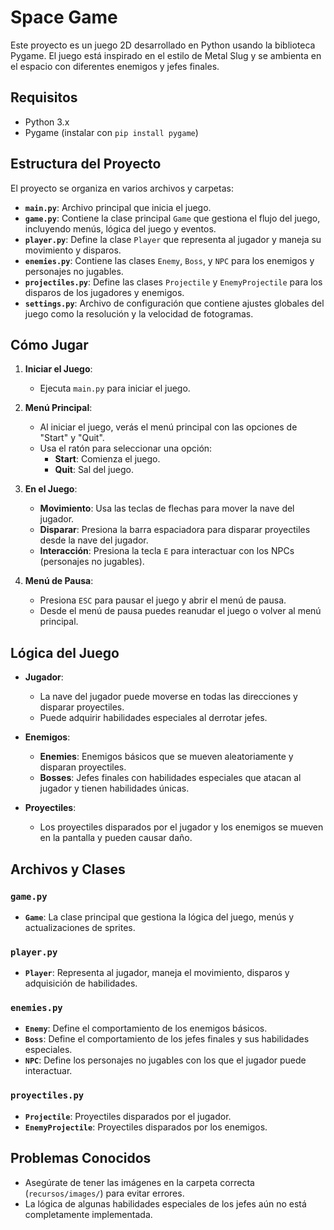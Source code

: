 # Space Game

Este proyecto es un juego 2D desarrollado en Python usando la biblioteca Pygame. El juego está inspirado en el estilo de Metal Slug y se ambienta en el espacio con diferentes enemigos y jefes finales.

## Requisitos

- Python 3.x
- Pygame (instalar con `pip install pygame`)

## Estructura del Proyecto

El proyecto se organiza en varios archivos y carpetas:

- **`main.py`**: Archivo principal que inicia el juego.
- **`game.py`**: Contiene la clase principal `Game` que gestiona el flujo del juego, incluyendo menús, lógica del juego y eventos.
- **`player.py`**: Define la clase `Player` que representa al jugador y maneja su movimiento y disparos.
- **`enemies.py`**: Contiene las clases `Enemy`, `Boss`, y `NPC` para los enemigos y personajes no jugables.
- **`projectiles.py`**: Define las clases `Projectile` y `EnemyProjectile` para los disparos de los jugadores y enemigos.
- **`settings.py`**: Archivo de configuración que contiene ajustes globales del juego como la resolución y la velocidad de fotogramas.

## Cómo Jugar

1. **Iniciar el Juego**:
    - Ejecuta `main.py` para iniciar el juego.

2. **Menú Principal**:
    - Al iniciar el juego, verás el menú principal con las opciones de "Start" y "Quit".
    - Usa el ratón para seleccionar una opción:
        - **Start**: Comienza el juego.
        - **Quit**: Sal del juego.

3. **En el Juego**:
    - **Movimiento**: Usa las teclas de flechas para mover la nave del jugador.
    - **Disparar**: Presiona la barra espaciadora para disparar proyectiles desde la nave del jugador.
    - **Interacción**: Presiona la tecla `E` para interactuar con los NPCs (personajes no jugables).

4. **Menú de Pausa**:
    - Presiona `ESC` para pausar el juego y abrir el menú de pausa.
    - Desde el menú de pausa puedes reanudar el juego o volver al menú principal.

## Lógica del Juego

- **Jugador**:
    - La nave del jugador puede moverse en todas las direcciones y disparar proyectiles.
    - Puede adquirir habilidades especiales al derrotar jefes.

- **Enemigos**:
    - **Enemies**: Enemigos básicos que se mueven aleatoriamente y disparan proyectiles.
    - **Bosses**: Jefes finales con habilidades especiales que atacan al jugador y tienen habilidades únicas.

- **Proyectiles**:
    - Los proyectiles disparados por el jugador y los enemigos se mueven en la pantalla y pueden causar daño.

## Archivos y Clases

### `game.py`
- **`Game`**: La clase principal que gestiona la lógica del juego, menús y actualizaciones de sprites.

### `player.py`
- **`Player`**: Representa al jugador, maneja el movimiento, disparos y adquisición de habilidades.

### `enemies.py`
- **`Enemy`**: Define el comportamiento de los enemigos básicos.
- **`Boss`**: Define el comportamiento de los jefes finales y sus habilidades especiales.
- **`NPC`**: Define los personajes no jugables con los que el jugador puede interactuar.

### `proyectiles.py`
- **`Projectile`**: Proyectiles disparados por el jugador.
- **`EnemyProjectile`**: Proyectiles disparados por los enemigos.

## Problemas Conocidos

- Asegúrate de tener las imágenes en la carpeta correcta (`recursos/images/`) para evitar errores.
- La lógica de algunas habilidades especiales de los jefes aún no está completamente implementada.


